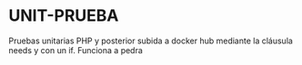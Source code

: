 # UNIT-PRUEBA

  Pruebas unitarias PHP y posterior subida a docker hub mediante la cláusula needs y con un if. Funciona
a pedra
